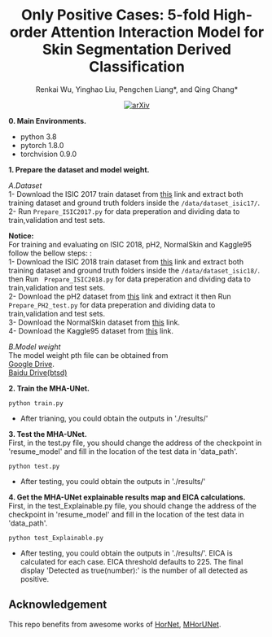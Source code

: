 <div id="top" align="center">

# Only Positive Cases: 5-fold High-order Attention Interaction Model for Skin Segmentation Derived Classification
  
  Renkai Wu, Yinghao Liu, Pengchen Liang*, and Qing Chang* </br>
  
  [![arXiv](https://img.shields.io/badge/arXiv-2311.15625-b31b1b.svg)](https://arxiv.org/abs/2311.15625)

</div>

**0. Main Environments.**
- python 3.8
- pytorch 1.8.0
- torchvision 0.9.0

**1. Prepare the dataset and model weight.**</br>

*A.Dataset* </br>
1- Download the ISIC 2017 train dataset from [this](https://challenge.isic-archive.com/data) link and extract both training dataset and ground truth folders inside the `/data/dataset_isic17/`. </br>
2- Run `Prepare_ISIC2017.py` for data preperation and dividing data to train,validation and test sets. </br>

**Notice:**</br>
For training and evaluating on ISIC 2018, pH2, NormalSkin and Kaggle95 follow the bellow steps: :</br>
1- Download the ISIC 2018 train dataset from [this](https://challenge.isic-archive.com/data) link and extract both training dataset and ground truth folders inside the `/data/dataset_isic18/`. </br> then Run ` Prepare_ISIC2018.py` for data preperation and dividing data to train,validation and test sets. </br>
2- Download the pH2 dataset from [this](https://www.dropbox.com/s/k88qukc20ljnbuo/PH2Dataset.rar) link and extract it then Run ` Prepare_PH2_test.py` for data preperation and dividing data to train,validation and test sets. </br>
3- Download the NormalSkin dataset from [this](https://universe.roboflow.com/janitha-prathapa/normalskin) link. </br>
4- Download the Kaggle95 dataset from [this](https://www.kaggle.com/datasets/ahdasdwdasd/our-normal-skin/data) link. </br>

*B.Model weight* </br>
The model weight pth file can be obtained from  </br>
[Google Drive](https://drive.google.com/file/d/1LffUUhT1eiSVeLAOlLCg_cBbOjSaaows/view?usp=sharing). </br>
[Baidu Drive(btsd)](https://pan.baidu.com/s/1NjkumS8LaHJtTbOZxfqtkQ) </br>

**2. Train the MHA-UNet.** </br>
```
python train.py
```
- After trianing, you could obtain the outputs in './results/'

**3. Test the MHA-UNet.** </br>
First, in the test.py file, you should change the address of the checkpoint in 'resume_model' and fill in the location of the test data in 'data_path'.
```
python test.py
```
- After testing, you could obtain the outputs in './results/' </br>

**4. Get the MHA-UNet explainable results map and EICA calculations.** </br>
First, in the test_Explainable.py file, you should change the address of the checkpoint in 'resume_model' and fill in the location of the test data in 'data_path'.
```
python test_Explainable.py
```
- After testing, you could obtain the outputs in './results/'. EICA is calculated for each case. EICA threshold defaults to 225. The final display 'Detected as true(number):' is the number of all detected as positive. </br>

## Acknowledgement </br>
This repo benefits from awesome works of [HorNet](https://github.com/raoyongming/HorNet), [MHorUNet](https://github.com/wurenkai/MHorUNet).

